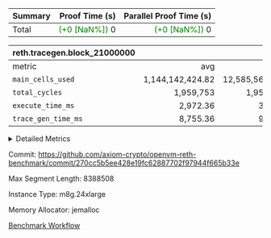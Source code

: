| Summary | Proof Time (s) | Parallel Proof Time (s) |
|:---|---:|---:|
| Total | <span style='color: green'>(+0 [NaN%])</span> 0 | <span style='color: green'>(+0 [NaN%])</span> 0 |


| reth.tracegen.block_21000000 |||||
|:---|---:|---:|---:|---:|
|metric|avg|sum|max|min|
| `main_cells_used     ` |  1,144,142,424.82 |  12,585,566,673 |  1,923,816,536 |  289,650,787 |
| `total_cycles        ` |  1,959,753 |  1,959,753 |  1,959,753 |  1,959,753 |
| `execute_time_ms     ` |  2,972.36 |  32,696 |  6,160 |  272 |
| `trace_gen_time_ms   ` |  8,755.36 |  96,309 |  11,054 |  3,163 |



<details>
<summary>Detailed Metrics</summary>

| group | block_number | segment | trace_gen_time_ms | total_cycles | main_cells_used | execute_time_ms |
| --- | --- | --- | --- | --- | --- | --- |
| reth.tracegen.block_21000000 | 21000000 | 0 | 9,066 |  | 988,900,152 | 2,869 | 
| reth.tracegen.block_21000000 | 21000000 | 1 | 8,620 |  | 985,991,206 | 2,748 | 
| reth.tracegen.block_21000000 | 21000000 | 10 | 3,163 | 1,959,753 | 289,650,787 | 272 | 
| reth.tracegen.block_21000000 | 21000000 | 2 | 8,932 |  | 986,851,869 | 2,865 | 
| reth.tracegen.block_21000000 | 21000000 | 3 | 4,601 |  | 1,427,842,146 | 799 | 
| reth.tracegen.block_21000000 | 21000000 | 4 | 9,971 |  | 1,355,655,209 | 6,160 | 
| reth.tracegen.block_21000000 | 21000000 | 5 | 10,250 |  | 1,089,641,442 | 3,352 | 
| reth.tracegen.block_21000000 | 21000000 | 6 | 11,054 |  | 1,150,635,443 | 3,688 | 
| reth.tracegen.block_21000000 | 21000000 | 7 | 10,460 |  | 1,108,583,812 | 3,553 | 
| reth.tracegen.block_21000000 | 21000000 | 8 | 10,835 |  | 1,277,998,071 | 3,613 | 
| reth.tracegen.block_21000000 | 21000000 | 9 | 9,357 |  | 1,923,816,536 | 2,777 | 

</details>


Commit: https://github.com/axiom-crypto/openvm-reth-benchmark/commit/270cc5b5ee428e19fc62887702f97944f665b33e

Max Segment Length: 8388508

Instance Type: m8g.24xlarge

Memory Allocator: jemalloc

[Benchmark Workflow](https://github.com/axiom-crypto/openvm-reth-benchmark/actions/runs/13232685380)
